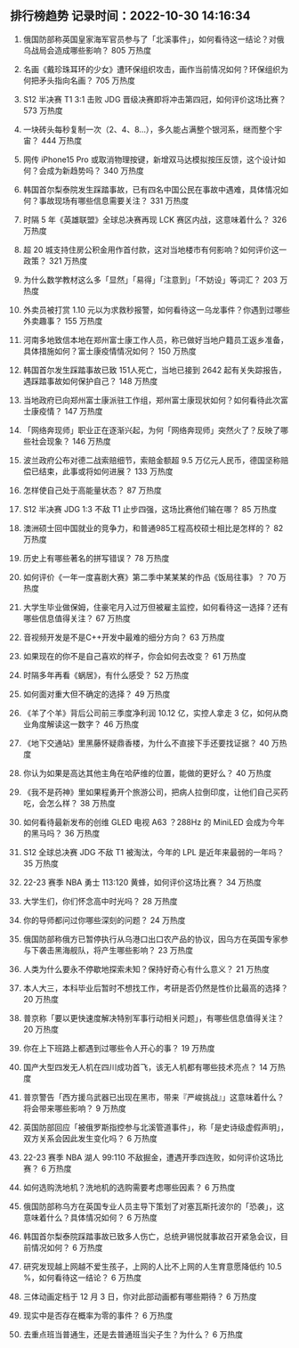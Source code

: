 
## 排行榜趋势 记录时间：2022-10-30 14:16:34
  
  1. 俄国防部称英国皇家海军官员参与了「北溪事件」，如何看待这一结论？对俄乌战局会造成哪些影响？ 805 万热度
    
  2. 名画《戴珍珠耳环的少女》遭环保组织攻击，画作当前情况如何？环保组织为何把矛头指向名画？ 705 万热度
    
  3. S12 半决赛 T1 3:1 击败 JDG 晋级决赛即将冲击第四冠，如何评价这场比赛？ 573 万热度
    
  4. 一块砖头每秒复制一次（2、4、8…），多久能占满整个银河系，继而整个宇宙？ 444 万热度
    
  5. 网传 iPhone15 Pro 或取消物理按键，新增双马达模拟按压反馈，这个设计如何？会成为新趋势吗？ 340 万热度
    
  6. 韩国首尔梨泰院发生踩踏事故，已有四名中国公民在事故中遇难，具体情况如何？事故现场有哪些信息需要关注？ 331 万热度
    
  7. 时隔 5 年《英雄联盟》全球总决赛再现 LCK 赛区内战，这意味着什么？ 326 万热度
    
  8. 超 20 城支持住房公积金用作首付款，这对当地楼市有何影响？如何评价这一政策？ 321 万热度
    
  9. 为什么数学教材这么多「显然」「易得」「注意到」「不妨设」等词汇？ 203 万热度
    
  10. 外卖员被打赏 1.10 元以为求救秒报警，如何看待这一乌龙事件？你遇到过哪些外卖趣事？ 155 万热度
    
  11. 河南多地致信本地在郑州富士康工作人员，称已做好当地户籍员工返乡准备，具体措施如何？富士康疫情情况如何？ 150 万热度
    
  12. 韩国首尔发生踩踏事故已致 151人死亡，当地已接到 2642 起有关失踪报告，遇踩踏事故如何保护自己？ 148 万热度
    
  13. 当地政府已向郑州富士康派驻工作组，郑州富士康现状如何？如何看待此次富士康疫情？ 147 万热度
    
  14. 「网络奔现师」职业正在逐渐兴起，为何「网络奔现师」突然火了？反映了哪些社会现象？ 146 万热度
    
  15. 波兰政府公布对德二战索赔细节，索赔金额超 9.5 万亿元人民币，德国坚称赔偿已结束，此事或将如何进展？ 133 万热度
    
  16. 怎样使自己处于高能量状态？ 87 万热度
    
  17. S12 半决赛 JDG 1:3 不敌 T1 止步四强，这场比赛他们输在哪？ 85 万热度
    
  18. 澳洲硕士回中国就业的竞争力，和普通985工程高校硕士相比是怎样的？ 82 万热度
    
  19. 历史上有哪些著名的拼写错误？ 78 万热度
    
  20. 如何评价《一年一度喜剧大赛》第二季中某某某的作品《饭局往事》？ 70 万热度
    
  21. 大学生毕业做保姆，住豪宅月入过万但被雇主监控，如何看待这一选择？还有哪些信息值得关注？ 67 万热度
    
  22. 音视频开发是不是C++开发中最难的细分方向？ 63 万热度
    
  23. 如果现在的你不是自己喜欢的样子，你会如何去改变？ 61 万热度
    
  24. 时隔多年再看《蜗居》，有什么感受？ 52 万热度
    
  25. 如何面对重大但不确定的选择？ 49 万热度
    
  26. 《羊了个羊》背后公司前三季度净利润 10.12 亿，实控人拿走 3 亿，如何从商业角度解读这一数字？ 46 万热度
    
  27. 《地下交通站》里黑藤怀疑鼎香楼，为什么不直接下手还要找证据？ 40 万热度
    
  28. 你认为如果是高达其他主角在哈萨维的位置，能做的更好么？ 40 万热度
    
  29. 《我不是药神》里如果程勇开个旅游公司，把病人拉倒印度，让他们自己买药吃，会怎么样？ 38 万热度
    
  30. 如何看待最新发布的创维 GLED 电视 A63 ？288Hz 的 MiniLED 会成为今年的黑马吗？ 36 万热度
    
  31. S12 全球总决赛 JDG 不敌 T1 被淘汰，今年的 LPL 是近年来最弱的一年吗？ 35 万热度
    
  32. 22-23 赛季 NBA 勇士 113:120 黄蜂，如何评价这场比赛？ 34 万热度
    
  33. 大学生们，你们怀念高中时光吗？ 28 万热度
    
  34. 你的导师都问过你哪些深刻的问题？ 24 万热度
    
  35. 俄国防部称俄方已暂停执行从乌港口出口农产品的协议，因乌方在英国专家参与下袭击黑海舰队，将产生哪些影响？ 23 万热度
    
  36. 人类为什么要永不停歇地探索未知？保持好奇心有什么意义？ 21 万热度
    
  37. 本人大三，本科毕业后暂时不想找工作，考研是否仍然是性价比最高的选择？ 20 万热度
    
  38. 普京称「要以更快速度解决特别军事行动相关问题」，有哪些信息值得关注？ 20 万热度
    
  39. 你在上下班路上都遇到过哪些令人开心的事？ 19 万热度
    
  40. 国产大型四发无人机在四川成功首飞，该无人机都有哪些技术亮点？ 14 万热度
    
  41. 普京警告「西方援乌武器已出现在黑市，带来『严峻挑战』」这意味着什么？将会带来哪些影响？ 9 万热度
    
  42. 英国防部回应「被俄罗斯指控参与北溪管道事件」，称「是史诗级虚假声明」，双方关系会因此发生变化吗？ 6 万热度
    
  43. 22-23 赛季 NBA 湖人 99:110 不敌掘金，遭遇开季四连败，如何评价这场比赛？ 6 万热度
    
  44. 如何选购洗地机？洗地机的选购需要考虑哪些因素？ 6 万热度
    
  45. 俄国防部称乌方在英国专业人员主导下策划了对塞瓦斯托波尔的「恐袭」，这意味着什么？具体情况如何？ 6 万热度
    
  46. 韩国首尔梨泰院踩踏事故已致多人伤亡，总统尹锡悦就事故召开紧急会议，目前情况如何？ 6 万热度
    
  47. 研究发现越上网越不爱生孩子，上网的人比不上网的人生育意愿降低约 10.5 %，如何看待这一结论？ 6 万热度
    
  48. 三体动画定档于 12 月 3 日，你对此部动画都有哪些期待？ 6 万热度
    
  49. 现实中是否存在概率为零的事件？ 6 万热度
    
  50. 去重点班当普通生，还是去普通班当尖子生？为什么？ 6 万热度
    